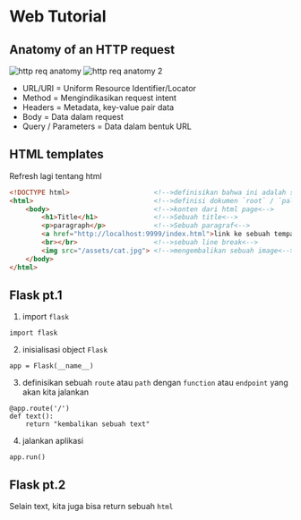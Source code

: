 # Web Tutorial

## Anatomy of an HTTP request
![http req anatomy](./assets/http_req_anatomy.bmp)
![http req anatomy 2](./assets/http_req_anatomy2.bmp)

- URL/URI = Uniform Resource Identifier/Locator
- Method = Mengindikasikan request intent
- Headers = Metadata, key-value pair data
- Body = Data dalam request
- Query / Parameters = Data dalam bentuk URL

## HTML templates
Refresh lagi tentang html
```html
<!DOCTYPE html>                     <!-->definisikan bahwa ini adalah sebuah dokumen html<-->
<html>                              <!-->definisi dokumen `root` / `paling atas`<-->
    <body>                          <!-->konten dari html page<-->
        <h1>Title</h1>              <!-->Sebuah title<-->
        <p>paragraph</p>            <!-->Sebuah paragraf<-->
        <a href="http://localhost:9999/index.html">link ke sebuah tempat</a>
        <br></br>                   <!-->sebuah line break<-->
        <img src="/assets/cat.jpg"> <!-->mengembalikan sebuah image<-->
    </body>
</html>
```

## Flask pt.1
1. import `flask`
```
import flask
```

2. inisialisasi object `Flask`
```
app = Flask(__name__)
```

3. definisikan sebuah `route` atau `path` dengan `function` atau `endpoint` yang akan kita jalankan
```
@app.route('/')
def text():
    return "kembalikan sebuah text"
```

4. jalankan aplikasi
```
app.run()
```

## Flask pt.2
Selain text, kita juga bisa return sebuah `html`